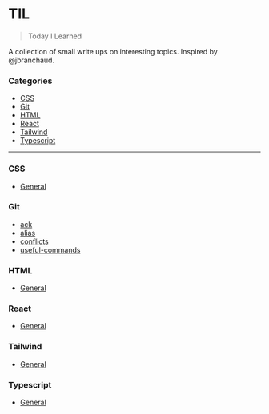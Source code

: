 # TIL

> Today I Learned

A collection of small write ups on interesting topics. Inspired by @jbranchaud.

### Categories

* [CSS](#CSS)
* [Git](#Git)
* [HTML](#HTML)
* [React](#React)
* [Tailwind](#Tailwind)
* [Typescript](#Typescript)


---

### CSS
- [General](CSS/general.md)

### Git
- [ack](HTML/ack.md)
- [alias](HTML/alias.md)
- [conflicts](HTML/conflicts.md)
- [useful-commands](HTML/useful-commands.md)

### HTML
- [General](HTML/general.md)

### React
- [General](React/general.md)

### Tailwind
- [General](Tailwind/general.md)

### Typescript
- [General](Typescript/general.md)